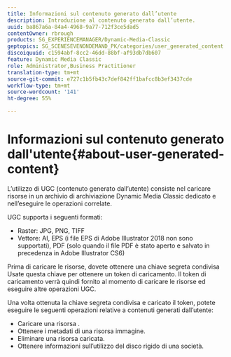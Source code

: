 ```yaml
---
title: Informazioni sul contenuto generato dall’utente
description: Introduzione al contenuto generato dall’utente.
uuid: ba867a6a-84a4-4968-9a77-712f3ce5dad5
contentOwner: rbrough
products: SG_EXPERIENCEMANAGER/Dynamic-Media-Classic
geptopics: SG_SCENESEVENONDEMAND_PK/categories/user_generated_content
discoiquuid: c1594abf-8cc2-46dd-88bf-af93db7db607
feature: Dynamic Media Classic
role: Administrator,Business Practitioner
translation-type: tm+mt
source-git-commit: e727c1b5fb43c7def842ff1bafcc8b3ef3437cde
workflow-type: tm+mt
source-wordcount: '141'
ht-degree: 55%

---
```



# Informazioni sul contenuto generato dall&#39;utente{#about-user-generated-content}

L’utilizzo di UGC (contenuto generato dall’utente) consiste nel caricare risorse in un archivio di archiviazione Dynamic Media Classic dedicato e nell’eseguire le operazioni correlate.

UGC supporta i seguenti formati:

* Raster: JPG, PNG, TIFF
* Vettore: AI, EPS (i file EPS di Adobe Illustrator 2018 non sono supportati), PDF (solo quando il file PDF è stato aperto e salvato in precedenza in Adobe Illustrator CS6)

Prima di caricare le risorse, dovete ottenere una chiave segreta condivisa Usate questa chiave per ottenere un token di caricamento. Il token di caricamento verrà quindi fornito al momento di caricare le risorse ed eseguire altre operazioni UGC.

Una volta ottenuta la chiave segreta condivisa e caricato il token, potete eseguire le seguenti operazioni relative a contenuti generati dall’utente:

* Caricare una risorsa .
* Ottenere i metadati di una risorsa immagine.
* Eliminare una risorsa caricata.
* Ottenere informazioni sull’utilizzo del disco rigido di una società.

